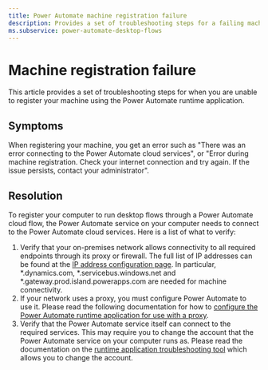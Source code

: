 ```yaml
---
title: Power Automate machine registration failure
description: Provides a set of troubleshooting steps for a failing machine registration
ms.subservice: power-automate-desktop-flows
---
```

# Machine registration failure

This article provides a set of troubleshooting steps for when you are unable to register your machine using the Power Automate runtime application.

## Symptoms

When registering your machine, you get an error such as "There was an error connecting to the Power Automate cloud services", or "Error during machine registration. Check your internet connection and try again. If the issue persists, contact your administrator".

## Resolution

To register your computer to run desktop flows through a Power Automate cloud flow, the Power Automate service on your computer needs to connect to the Power Automate cloud services. Here is a list of what to verify:

1. Verify that your on-premises network allows connectivity to all required endpoints through its proxy or firewall. The full list of IP addresses can be found at the [IP address configuration page](https://learn.microsoft.com/power-automate/ip-address-configuration). In particular, *.dynamics.com, *.servicebus.windows.net and *.gateway.prod.island.powerapps.com are needed for machine connectivity.
1. If your network uses a proxy, you must configure Power Automate to use it. Please read the following documentation for how to [configure the Power Automate runtime application for use with a proxy](https://support.microsoft.com/topic/power-automate-for-desktop-proxy-setup-8a79d690-1c02-416f-8af1-f057df5fe9b7).
1. Verify that the Power Automate service itself can connect to the required services. This may require you to change the account that the Power Automate service on your computer runs as. Please read the documentation on the [runtime application troubleshooting tool](https://learn.microsoft.com/power-automate/desktop-flows/troubleshoot#change-the-on-premises-service-account) which allows you to change the account.
